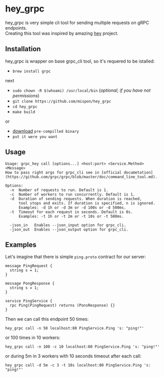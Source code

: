 # hey_grpc

hey_grpc is very simple cli tool for sending multiple requests on gRPC endpoints.   
Creating this tool was inspired by amazing [hey](https://github.com/rakyll/hey) project.

## Installation
hey_grpc is wrapper on base grpc_cli tool, so it's requered to be istalled:
- `brew install grpc`

next 
- `sudo chown -R $(whoami) /usr/local/bin` (*optional, if you have not permissions*)
- `git clone https://github.com/mispon/hey_grpc`
- `cd hey_grpc`
- `make build`

or
- [download](https://github.com/mispon/hey_grpc/releases/download/v0.0.1/hey_grpc_darwin_amd64) `pre-compilled binary`
- `put it were you want`

## Usage
```
Usage: grpc_hey call [options...] <host:port> <Service.Method> <Message>
How to pass right args for grpc_cli see in [official documetation](https://github.com/grpc/grpc/blob/master/doc/command_line_tool.md).

Options:
  -n  Number of requests to run. Default is 1.
  -c  Number of workers to run concurrently. Default is 1.
  -d  Duration of sending requests. When duration is reached,
      tool stops and exits. If duration is specified, n is ignored.
      Examples: -d 1h or -d 3m or -d 100s or -d 500ms.
  -t  Timeout for each request in seconds. Default is 0s.
      Examples: -t 1h or -t 2m or -t 10s or -t 500ms.
  
  -json_in   Enables --json_input option for grpc_cli.
  -json_out  Enables --json_output option for grpc_cli.
```

## Examples
Let's imagine that there is simple `ping.proto` contract for our server:
```
message PingRequest {
  string s = 1;
}

message PongResponse {
  string s = 1;
}

service PingService {
  rpc Ping(PingRequest) returns (PonsResponse) {}
}
```

Then we can call this endpoint 50 times:
```
hey_grpc call -n 50 localhost:80 PingService.Ping 's: "ping!"'
```

or 100 times in 10 workers:
```
hey_grpc call -n 100 -c 10 localhost:80 PingService.Ping 's: "ping!"'
```

or during 5m in 3 workers with 10 seconds timeout after each call:
```
hey_grpc call -d 5m -c 3 -t 10s localhost:80 PingService.Ping 's: "ping!"'
```
